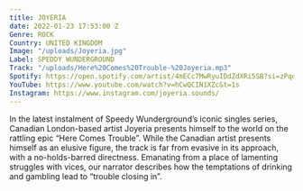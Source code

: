 ```yaml
---
title: JOYERIA
date: 2022-01-23 17:53:00 Z
Genre: ROCK
Country: UNITED KINGDOM
Image: "/uploads/Joyeria.jpg"
Label: SPEDDY WUNDERGROUND
Track: "/uploads/Here%20Comes%20Trouble-%20Joyeria.mp3"
Spotify: https://open.spotify.com/artist/4mECc7MwRyuIDdZdXRi5SB?si=zPqeCy3HT46HbXnWmhUIHQ
YouTube: https://www.youtube.com/watch?v=hCwQCIN1XZc&t=1s
Instagram: https://www.instagram.com/joyeria.sounds/
---
```


In the latest instalment of Speedy Wunderground’s iconic singles series, Canadian London-based artist Joyeria presents himself to the world on the rattling epic “Here Comes Trouble”. While the Canadian artist presents himself as an elusive figure, the track is far from evasive in its approach, with a no-holds-barred directness. Emanating from a place of lamenting struggles with vices, our narrator describes how the temptations of drinking and gambling lead to “trouble closing in”.